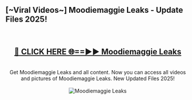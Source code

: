 <h2>[~Viral Videos~] Moodiemaggie Leaks - Update Files 2025!</h2>
<br>
<div align="center">
<h2><a href="https://betterlinks.top/A2PfLJ" rel="nofollow">🔴 CLICK HERE 🌐==►► Moodiemaggie Leaks</a></h2>
<br>
Get Moodiemaggie Leaks and all content. Now you can access all videos and pictures of Moodiemaggie Leaks. New Updated Files 2025!
<br>
<br>
<a href="https://betterlinks.top/A2PfLJ" rel="nofollow" data-target="animated-image.originalLink"><img src="https://i.ibb.co.com/WyWwxjT/player-gif2.gif" alt="Moodiemaggie Leaks" style="max-width: 100%; display: inline-block;" data-target="animated-image.originalImage"></a>
</div>
<br>
